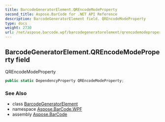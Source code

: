 ```yaml
---
title: BarcodeGeneratorElement.QREncodeModeProperty
second_title: Aspose.BarCode for .NET API Reference
description: BarcodeGeneratorElement field. QREncodeModeProperty
type: docs
weight: 2730
url: /net/aspose.barcode.wpf/barcodegeneratorelement/qrencodemodeproperty/
---
```

## BarcodeGeneratorElement.QREncodeModeProperty field

QREncodeModeProperty

```csharp
public static DependencyProperty QREncodeModeProperty;
```

### See Also

* class [BarcodeGeneratorElement](../)
* namespace [Aspose.BarCode.WPF](../../barcodegeneratorelement/)
* assembly [Aspose.BarCode](../../../)


